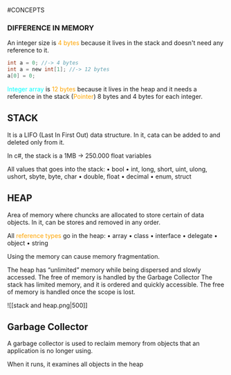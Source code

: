 #CONCEPTS 

### DIFFERENCE IN MEMORY

An integer size is <span style="color:orange;">4 bytes</span> because it lives in the stack and doesn't need any reference to it. 


```C
int a = 0; //-> 4 bytes
int a = new int[1]; //-> 12 bytes
a[0] = 0;
```

<span style="color:cyan;">Integer array</span> is <span style="color:orange;">12 bytes</span> because it lives in the heap and it needs a reference in the stack (<span style="color:orange;">Pointer</span>) 8 bytes and 4 bytes for each integer. 


## STACK

It is a LIFO (Last In First Out) data structure. In it, cata can be added to and deleted only from it. 

In c\#, the stack is a 1MB -> 250.000 float variables

All values that goes into the stack: 
• bool
• int, long, short, uint, ulong, ushort, sbyte, byte, char
• double, float
• decimal
• enum, struct

## HEAP

Area of memory where chuncks are allocated to store certain of data objects. In it, can be stores and removed in any order. 

All <span style="color:orange;">reference types</span> go in the heap: 
• array
• class
• interface
• delegate
• object
• string

Using the memory can cause memory fragmentation. 

The heap has “unlimited” memory while being dispersed and slowly accessed. The free of memory is handled by the Garbage Collector
The stack has limited memory, and it is ordered and quickly accessible. The free of memory is handled once the scope is lost.

![[stack and heap.png|500]]

## Garbage Collector

A garbage collector is used to reclaim memory from objects that an application is no longer using. 

When it runs, it examines all objects in the heap